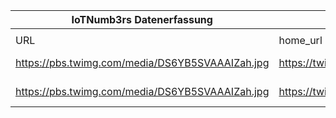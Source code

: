|IoTNumb3rs Datenerfassung|||||||||||
| ---- | ---- | ---- | ---- | ---- | ---- | ---- | ---- | ---- | ---- | ---- |
||||||||||||
|URL|home_url|filename|device_class|device_count|market_class|market_volume|prognosis_year|publication_year|authorship_class|Dropbox folder|
|https://pbs.twimg.com/media/DS6YB5SVAAAIZah.jpg|https://twitter.com/JimMarous|file4_DS6YB5SVAAAIZah.jpg|Generic IoT|50000000000|||2025||twitter|MariaMarg/20181118-1800|
|https://pbs.twimg.com/media/DS6YB5SVAAAIZah.jpg|https://twitter.com/JimMarous|file4_DS6YB5SVAAAIZah.jpg|Generic IoT||value|1.7E+12|2020||twitter|MariaMarg/20181118-1800|
